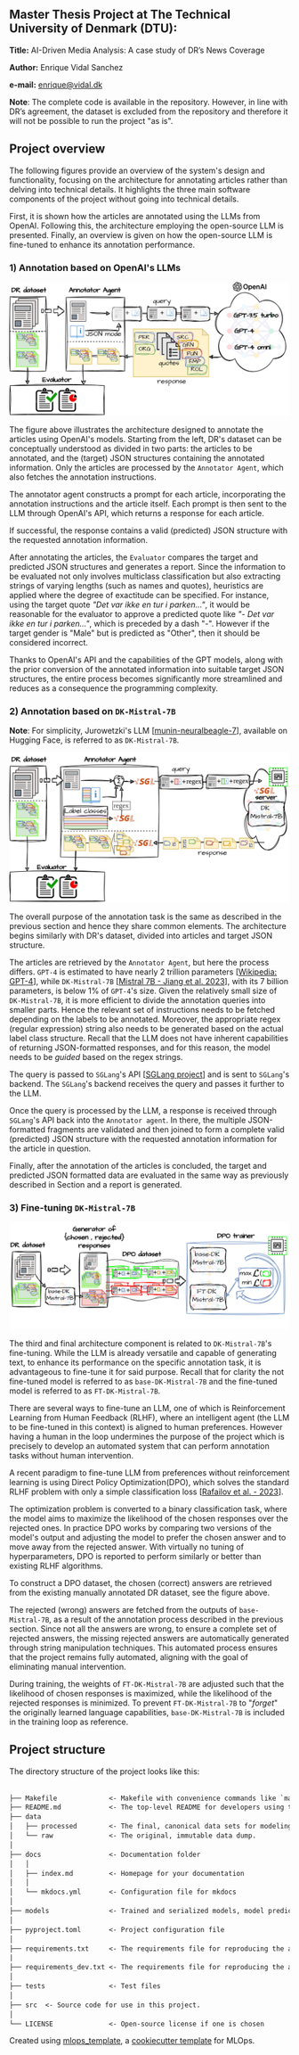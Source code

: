 ## Master Thesis Project at The Technical University of Denmark (DTU):

**Title:** 
AI-Driven Media Analysis: A case study of DR’s News Coverage

**Author:** Enrique Vidal Sanchez

**e-mail:** enrique@vidal.dk

**Note**: The complete code is available in the repository. However, in line with DR’s agreement, the dataset is excluded from the repository and therefore it will not be possible to run the project "as is". 

## Project overview
The following figures provide an overview of the system's design and functionality, focusing on the architecture for annotating articles rather than delving into technical details. It highlights the three main software components of the project without going into technical details. 

First, it is shown how the articles are annotated using the LLMs from OpenAI. Following this, the architecture employing the open-source LLM is presented. Finally, an overview is given on how the open-source LLM is fine-tuned to enhance its annotation performance.

### 1) Annotation based on OpenAI's LLMs

![Alt text](docs/figures/openai_structure.png?raw=true "openai_structure")

The figure above illustrates the architecture designed to annotate the articles using OpenAI's models. Starting from the left, DR's dataset can be conceptually understood as divided in two parts: the articles to be annotated, and the (target) JSON structures containing the annotated information. Only the articles are processed by the $\texttt{Annotator Agent}$, which also fetches the annotation instructions. 

The annotator agent constructs a prompt for each article, incorporating the annotation instructions and the article itself. Each prompt is then sent to the LLM through OpenAI's API, which returns a response for each article.

If successful, the response contains a valid (predicted) JSON structure with the requested annotation information. 


After annotating the articles, the $\texttt{Evaluator}$ compares the target and predicted JSON structures and generates a report. Since the information to be evaluated not only involves multiclass classification but also extracting strings of varying lengths (such as names and quotes), heuristics are applied where the degree of exactitude can be specified. For instance, using the target quote $\textit{"Det var ikke en tur i parken..."}$, it would be reasonable for the evaluator to approve a predicted quote like $\textit{"- Det var ikke en tur i parken..."}$, which is preceded by a dash "-". However if the target gender is "Male" but is predicted as "Other", then it should be considered incorrect.

Thanks to OpenAI's API and  the capabilities of the GPT models, along with the prior conversion of the annotated information into suitable target JSON structures, the entire process becomes significantly more streamlined and reduces as a consequence the programming complexity.

### 2) Annotation based on $\texttt{DK-Mistral-7B}$

**Note**: For simplicity, Jurowetzki's LLM [[munin-neuralbeagle-7](https://huggingface.co/RJuro/munin-neuralbeagle-7b)], available on Hugging Face, is referred to as $\texttt{DK-Mistral-7B}$.

![Alt text](docs/figures/spe_llm_structure.png?raw=true "spe_llm_structure")


The overall purpose of the annotation task is the same as described in the previous section and hence they share common elements. The architecture begins similarly with DR's dataset, divided into articles and target JSON structure. 

The articles are retrieved by the $\texttt{Annotator Agent}$, but here the process differs. $\texttt{GPT-4}$ is estimated to have nearly 2 trillion parameters [[Wikipedia: GPT-4](https://en.wikipedia.org/wiki/GPT-4)], while $\texttt{DK-Mistral-7B}$ [[Mistral 7B - Jiang et al. 2023](https://arxiv.org/abs/2310.06825)], with its 7 billion parameters, is below 1\% of $\texttt{GPT-4}$'s size. Given the relatively small size of $\texttt{DK-Mistral-7B}$, it is more efficient to divide the annotation queries into smaller parts. Hence the relevant set of instructions needs to be fetched depending on the labels to be annotated. Moreover, the appropriate regex (regular expression) string also needs to be generated based on the actual label class structure. Recall that the LLM does not have inherent capabilities of returning JSON-formatted responses, and for this reason, the model needs to be $\textit{guided}$ based on the regex strings. 

The query is passed to $\texttt{SGLang}$'s API [[SGLang project](https://github.com/sgl-project/sglang)] and is sent to $\texttt{SGLang}$'s backend. The $\texttt{SGLang}$'s backend receives the query and passes it further to the LLM. 

Once the query is processed by the LLM, a response is received through $\texttt{SGLang}$'s API back into the $\texttt{Annotator agent}$. In there, the multiple JSON-formatted fragments are validated and then joined to form a complete valid (predicted) JSON structure with the requested annotation information for the article in question. 

Finally, after the annotation of the articles is concluded, the target and predicted JSON formatted data are evaluated in the same way as previously described in Section and a report is generated.

### 3) Fine-tuning $\texttt{DK-Mistral-7B}$

![Alt text](docs/figures/dpo_structure.png?raw=true "dpo_structure")

The third and final architecture component is related to $\texttt{DK-Mistral-7B}$'s fine-tuning. While the LLM is already versatile and capable of generating text, to enhance its performance on the specific annotation task, it is advantageous to fine-tune it for said purpose. Recall that for clarity the not fine-tuned model is referred to as $\texttt{base-DK-Mistral-7B}$ and the fine-tuned model is referred to as $\texttt{FT-DK-Mistral-7B}$.

There are several ways to fine-tune an LLM, one of which is  Reinforcement Learning from Human Feedback (RLHF), where an intelligent agent (the LLM to be fine-tuned in this context) is aligned to human preferences. However having a human in the loop undermines the purpose of the project which is precisely to develop an automated system that can perform annotation tasks without human intervention. 

A recent paradigm to fine-tune LLM from preferences without reinforcement learning is using Direct Policy Optimization(DPO), which solves the standard RLHF problem with only a simple classification loss [[Rafailov et al. - 2023](https://arxiv.org/abs/2305.18290)].

The optimization problem is converted to a binary classification task, where the model aims to maximize the likelihood of the chosen responses over the rejected ones. In practice DPO works by comparing two versions of the model's output and adjusting the model to prefer the chosen answer and to move away from the rejected answer. With virtually no tuning of hyperparameters, DPO is reported to perform similarly or better than existing RLHF algorithms. 

To construct a DPO dataset, the chosen (correct) answers are retrieved from the existing manually annotated DR dataset, see the figure above.

The rejected (wrong) answers are fetched from the outputs of $\texttt{base-Mistral-7B}$, as a result of the annotation process described in the previous section. Since not all the answers are wrong, to ensure a complete set of rejected answers, the missing rejected answers are automatically generated through string manipulation techniques. This automated process ensures that the project remains fully automated, aligning with the goal of eliminating manual intervention.

During training, the weights of $\texttt{FT-DK-Mistral-7B}$ are adjusted such that the likelihood of chosen responses is maximized, while the likelihood of the rejected responses is minimized. To prevent $\texttt{FT-DK-Mistral-7B}$ to "$\textit{forget}$" the originally learned language capabilities, $\texttt{base-DK-Mistral-7B}$ is included in the training loop as reference. 



## Project structure

The directory structure of the project looks like this:

```txt

├── Makefile             <- Makefile with convenience commands like `make data` or `make train`
├── README.md            <- The top-level README for developers using this project.
├── data
│   ├── processed        <- The final, canonical data sets for modeling.
│   └── raw              <- The original, immutable data dump.
│
├── docs                 <- Documentation folder
│   │
│   ├── index.md         <- Homepage for your documentation
│   │
│   └── mkdocs.yml       <- Configuration file for mkdocs  
│
├── models               <- Trained and serialized models, model predictions, or model summaries
│
├── pyproject.toml       <- Project configuration file
│
├── requirements.txt     <- The requirements file for reproducing the analysis environment
|
├── requirements_dev.txt <- The requirements file for reproducing the analysis environment
│
├── tests                <- Test files
│
├── src  <- Source code for use in this project.
│
└── LICENSE              <- Open-source license if one is chosen
```

Created using [mlops_template](https://github.com/SkafteNicki/mlops_template),
a [cookiecutter template](https://github.com/cookiecutter/cookiecutter) for MLOps.
